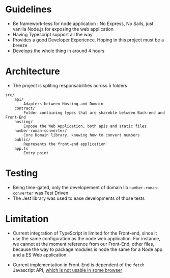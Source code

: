 # Guidelines

- Be framework-less for node application : No Express, No Sails, just vanilla Node.js for exposing the web application 
- Having Typescript support all the way
- Provides a good Developer Experience. Hoping in this project must be a breeze
- Develops the whole thing in around 4 hours

# Architecture

- The project is spliting responsabilities across 5 folders
``` text
src/
    api/
        Adapters between Hosting and Domain
    contract/
        Folder containing types that are shareble between Back-end and Front-End
    hosting/
        Expose the Web Application, both apis and static files 
    number-roman-converter/
        Core Domain library, knowing how to convert numbers
    public/
        Represents the front-end application 
    app.ts
        Entry point                  

```

# Testing

- Being time-gated, only the developement of domain lib `number-roman-converter` was Test Driven
- The Jest library was used to ease developments of those tests


# Limitation

- Current integration of TypeScript in limited for the Front-end, since it use the same configuration as the node web application.
For instance, we cannot at the moment reference from our Front-End, other files, because the way to package modules is node the same for a Node app and a ES Web application.

- Current implementation in Front-End is dependent of the `fetch` Javascript API, [which is not usable in some browser](https://caniuse.com/fetch)